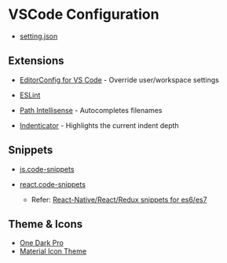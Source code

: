 # VSCode Configuration

- [setting.json](https://github.com/huyb1991/mac-setup/blob/master/vscode/settings.json)

## Extensions

- [EditorConfig for VS Code](https://marketplace.visualstudio.com/items?itemName=EditorConfig.EditorConfig) - Override user/workspace settings

- [ESLint](https://marketplace.visualstudio.com/items?itemName=dbaeumer.vscode-eslint)

- [Path Intellisense](https://marketplace.visualstudio.com/items?itemName=christian-kohler.path-intellisense) - Autocompletes filenames

- [Indenticator](https://marketplace.visualstudio.com/items?itemName=SirTori.indenticator) - Highlights the current indent depth

## Snippets

- [js.code-snippets](https://github.com/huyb1991/mac-setup/blob/master/vscode/snippets/js.code-snippets)

- [react.code-snippets](https://github.com/huyb1991/mac-setup/blob/master/vscode/snippets/react.code-snippets)
    - Refer: [React-Native/React/Redux snippets for es6/es7](https://marketplace.visualstudio.com/items?itemName=EQuimper.react-native-react-redux)

## Theme & Icons

- [One Dark Pro](https://marketplace.visualstudio.com/items?itemName=zhuangtongfa.Material-theme)
- [Material Icon Theme](https://marketplace.visualstudio.com/items?itemName=PKief.material-icon-theme)

